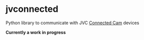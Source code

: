 # jvconnected

Python library to communicate with JVC [Connected Cam] devices

**Currently a work in progress**

[Connected Cam]: http://pro.jvc.com/pro/attributes/ip/clips/connectedcam_workflow.jsp
